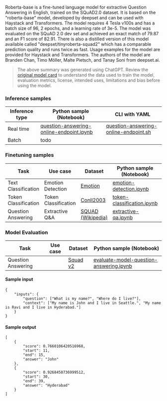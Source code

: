 Roberta-base is a fine-tuned language model for extractive Question Answering in English, trained on the SQuAD2.0 dataset. It is based on the "roberta-base" model, developed by deepset and can be used with Haystack and Transformers. The model requires 4 Tesla v100s and has a batch size of 96, 2 epochs, and a learning rate of 3e-5. The model was evaluated on the SQuAD 2.0 dev set and achieved an exact match of 79.87 and an F1 score of 82.91. There is also a distilled version of this model available called "deepset/tinyroberta-squad2" which has a comparable prediction quality and runs twice as fast. Usage examples for the model are provided for Haystack and Transformers. The authors of the model are Branden Chan, Timo Möller, Malte Pietsch, and Tanay Soni from deepset.ai.

> The above summary was generated using ChatGPT. Review the [original model card](https://huggingface.co/deepset/roberta-base-squad2) to understand the data used to train the model, evaluation metrics, license, intended uses, limitations and bias before using the model.

### Inference samples

Inference type|Python sample (Notebook)|CLI with YAML
|--|--|--|
Real time|[question-answering-online-endpoint.ipynb](https://aka.ms/azureml-infer-online-sdk-question-answering)|[question-answering-online-endpoint.sh](https://aka.ms/azureml-infer-online-cli-question-answering)
Batch | todo


### Finetuning samples

Task|Use case|Dataset|Python sample (Notebook)|CLI with YAML
|---|--|--|--|--|
Text Classification|Emotion Detection|[Emotion](https://huggingface.co/datasets/dair-ai/emotion)|[emotion-detection.ipynb](https://aka.ms/azureml-ft-sdk-emotion-detection)|[emotion-detection.sh](https://aka.ms/azureml-ft-cli-emotion-detection)
Token Classification|Token Classification|[Conll2003](https://huggingface.co/datasets/conll2003)|[token-classification.ipynb](https://aka.ms/azureml-ft-sdk-token-classification)|[token-classification.sh](https://aka.ms/azureml-ft-cli-token-classification)
Question Answering|Extractive Q&A|[SQUAD (Wikipedia)](https://huggingface.co/datasets/squad)|[extractive-qa.ipynb](https://aka.ms/azureml-ft-sdk-extractive-qa)|[extractive-qa.sh](https://aka.ms/azureml-ft-cli-extractive-qa)


### Model Evaluation

|Task|Use case|Dataset|Python sample (Notebook)|
|---|--|--|--|
|Question Answering||[Squad v2](https://huggingface.co/datasets/squad_v2)|[evaluate-model-question-answering.ipynb](https://aka.ms/azureml-eval-sdk-question-answering)|**


#### Sample input
```
{
    "inputs": {
        "question": ["What is my name?", "Where do I live?"],
        "context": ["My name is John and I live in Seattle.", "My name is Ravi and I live in Hyderabad."]
    }
}
```

#### Sample output
```
[
    {
        "score": 0.7660106420516968,
        "start": 11,
        "end": 15,
        "answer": "John"
    },
    {
        "score": 0.9268450736999512,
        "start": 30,
        "end": 39,
        "answer": "Hyderabad"
    }
]
```
